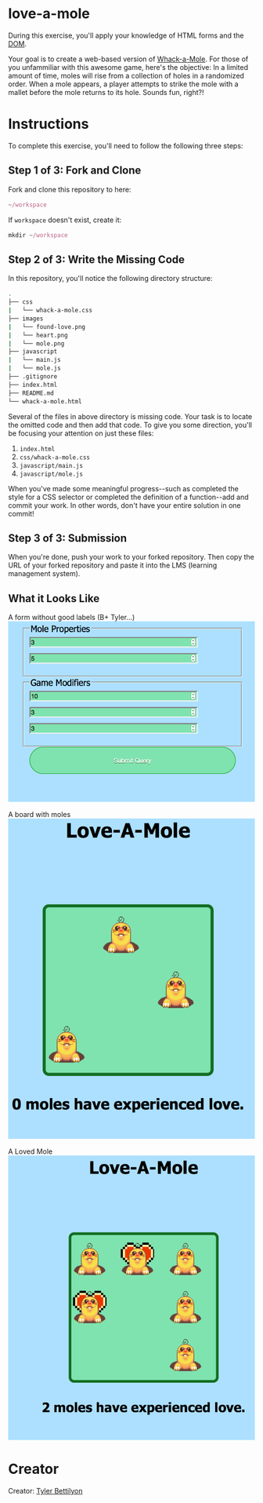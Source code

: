 # love-a-mole
During this exercise, you'll apply your knowledge of HTML forms and the [DOM][00].

Your goal is to create a web-based version of [Whack-a-Mole][01]. For those of you unfammiliar with this awesome game, here's the objective: In a limited amount of time, moles will rise from a collection of holes in a randomized order. When a mole appears, a player attempts to strike the mole with a mallet before the mole returns to its hole. Sounds fun, right?!

# Instructions
To complete this exercise, you'll need to follow the following three steps:

## Step 1 of 3: Fork and Clone
Fork and clone this repository to here: 

```javascript
~/workspace
```

If `workspace` doesn't exist, create it: 


```javascript
mkdir ~/workspace
``` 

## Step 2 of 3: Write the Missing Code 
In this repository, you'll notice the following directory structure:

```bash
.
├── css
|   └── whack-a-mole.css
├── images
|   └── found-love.png
|   └── heart.png
|   └── mole.png
├── javascript
|   └── main.js
|   └── mole.js
├── .gitignore
├── index.html
├── README.md
└── whack-a-mole.html

```

Several of the files in above directory is missing code. Your task is to locate the omitted code and then add that code. To give you some direction, you'll be focusing your attention on just these files:

1. `index.html`
2. `css/whack-a-mole.css`
3. `javascript/main.js`
4. `javascript/mole.js`

When you've made some meaningful progress--such as completed the style for a CSS selector or completed the definition of a function--add and commit your work. In other words, don't have your entire solution in one commit!

## Step 3 of 3: Submission
When you're done, push your work to your forked repository. Then copy the URL of your forked repository and paste it into the LMS (learning management system).

## What it Looks Like

A form without good labels (B+ Tyler...)
![](images/form.png)

A board with moles
![](images/someMoles.png)

A Loved Mole
![](images/lovedMole.png)


# Creator
Creator: [Tyler Bettilyon][44]

[00]: https://developer.mozilla.org/en-US/docs/Web/API/Document_Object_Model
[01]: https://en.wikipedia.org/wiki/Whac-A-Mole
[44]: https://github.com/teb311
